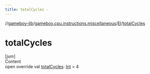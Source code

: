 ```yaml
---
title: totalCycles -
---
```

//[gameboy-lib](../../index.md)/[gameboy.cpu.instructions.miscellaneous](../index.md)/[EI](index.md)/[totalCycles](total-cycles.md)



# totalCycles  
[jvm]  
Content  
open override val [totalCycles](total-cycles.md): [Int](https://kotlinlang.org/api/latest/jvm/stdlib/kotlin/-int/index.html) = 4  



